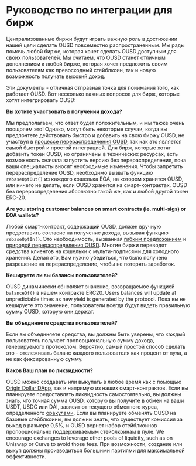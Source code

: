 # Руководство по интеграции для бирж

Централизованные биржи будут играть важную роль в достижении нашей цели сделать OUSD повсеместно распространенным. Мы рады помочь любой бирже, которая хочет сделать OUSD доступным для своих пользователей. Мы считаем, что OUSD станет отличным дополнением к любой бирже, которая хочет предложить своим пользователям как превосходный стейблкоин, так и новую возможность получать высокий доход.

Эти документы - отличная отправная точка для понимания того, как работает OUSD. Вот несколько важных вопросов для бирж, которые хотят интегрировать OUSD:

**Вы хотите участвовать в получении дохода?**

Мы предполагаем, что ответ будет положительным, и мы также очень поощряем это! Однако, могут быть некоторые случаи, когда вы предпочтете действовать быстро и добавить на свою биржу OUSD, не участвуя в [процессе перераспределения OUSD](../core-concepts/elastic-supply/rebasing-and-smart-contracts.md), так как это является самой быстрой и простой интеграцией. Для бирж, которые хотят добавить токен OUSD, но ограничены в технических ресурсах, есть возможность сначала запустить версию без перераспределения, пока ваши специалисты вносят необходимые изменения. Чтобы запретить перераспределение OUSD, необходимо вызвать функцию `rebaseOptOut()` из каждого кошелька EOA, на котором хранится OUSD, или ничего не делать, если OUSD хранится на смарт-контрактах. OUSD без перераспределения абсолютно такой же, как и любой другой токен ERC-20.

**Are you storing customer balances on smart contracts (ie. multi-sigs) or EOA wallets?**

Любой смарт-контракт, содержащий OUSD, должен вручную предоставить согласие на получение дохода, вызывая функцию `rebaseOptIn()`. Это необходимость, вызванная [гибким предложением](../core-concepts/elastic-supply/) и [природой перераспределения OUSD](../core-concepts/elastic-supply/rebasing-and-smart-contracts.md). Многие биржи переводят средства клиентов на кошельки с мульти-подписями для холодного хранения. Делая это, Вам нужно убедиться, что было получено разрешение на перераспределение, чтобы не потерять заработок.

**Кешируете ли вы балансы пользователей?**

OUSD динамически обновляет значение, возвращаемое функцией `balanceOf()` в нашем контракте ERC20. Users balances will update at unpredictable times as new yield is generated by the protocol. Пока вы не кешируете это значение, пользователи всегда будут видеть правильную сумму OUSD, которую они держат.

**Вы объединяете средства пользователей?**

Если вы объединяете средства, вы должны быть уверены, что каждый пользователь получает пропорциональную сумму дохода, генерируемого протоколом. Вероятно, самый простой способ сделать это - отслеживать баланс каждого пользователя как процент от пула, а не как фиксированную сумму.

**Каков Ваш план по ликвидности?**

OUSD можно создавать или выкупать в любое время как с помощью [Origin Dollar DApp](https://www.ousd.com), так и напрямую из наших смарт-контрактов. Если вы планируете предоставлять ликвидность самостоятельно, вы должны знать, что точная сумма OUSD, которую вы получите в обмен на ваши USDT, USDC или DAI, зависит от текущего обменного курса, определенного [оракулами](../smart-contracts/api/oracle.md). Если вы планируете обменять OUSD на базовые стейблкоины, вы должны знать, что существует комиссия за выход в размере 0,5%, и OUSD вернет набор стейблкоинов пропорционально поддерживаемым стейблкоинам в пуле. We encourage exchanges to leverage other pools of liquidity, such as on Uniswap or Curve to avoid those fees. При возможности, создание или выкуп должны производиться большими партиями для максимальной эффективности. 

